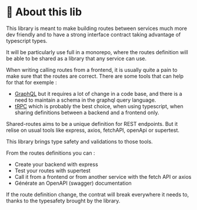 # 👋 About this lib

This library is meant to make building routes between services much more dev friendly and to have a strong interface contract taking advantage of typescript types.

It will be particularly use full in a monorepo, where the routes definition will be able to be shared as a library that any service can use.

When writing calling routes from a frontend, it is usually quite a pain to make sure that the routes are correct. There are some tools that can help for that for exemple :

* [GraphQL](https://graphql.org) but it requires a lot of change in a code base, and there is a need to maintain a schema in the graphql query language.&#x20;
* [tRPC](https://trpc.io) which is probably the best choice, when using typescript, when sharing definitions between a backend and a frontend only.

Shared-routes aims to be a unique definition for REST endpoints. But it relise on usual tools like express, axios, fetchAPI, openApi or supertest.

This library brings type safety and validations to those tools.&#x20;

From the routes definitions you can :&#x20;

* Create your backend with express
* Test your routes with supertest
* Call it from a frontend or from another service with the fetch API or axios
* Générate an OpenAPI (swagger) documentation

If the route definition change, the contrat will break everywhere it needs to, thanks to the typesafety brought by the library.
